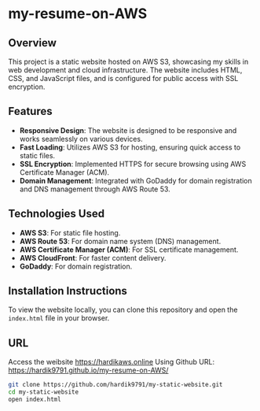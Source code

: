 # my-resume-on-AWS

## Overview
This project is a static website hosted on AWS S3, showcasing my skills in web development and cloud infrastructure. The website includes HTML, CSS, and JavaScript files, and is configured for public access with SSL encryption.

## Features
- **Responsive Design**: The website is designed to be responsive and works seamlessly on various devices.
- **Fast Loading**: Utilizes AWS S3 for hosting, ensuring quick access to static files.
- **SSL Encryption**: Implemented HTTPS for secure browsing using AWS Certificate Manager (ACM).
- **Domain Management**: Integrated with GoDaddy for domain registration and DNS management through AWS Route 53.

## Technologies Used
- **AWS S3**: For static file hosting.
- **AWS Route 53**: For domain name system (DNS) management.
- **AWS Certificate Manager (ACM)**: For SSL certificate management.
- **AWS CloudFront**: For faster content delivery.
- **GoDaddy**: For domain registration.

## Installation Instructions
To view the website locally, you can clone this repository and open the `index.html` file in your browser.

## URL
Access the weibsite https://hardikaws.online
Using Github URL: https://hardik9791.github.io/my-resume-on-AWS/

```bash
git clone https://github.com/hardik9791/my-static-website.git
cd my-static-website
open index.html
